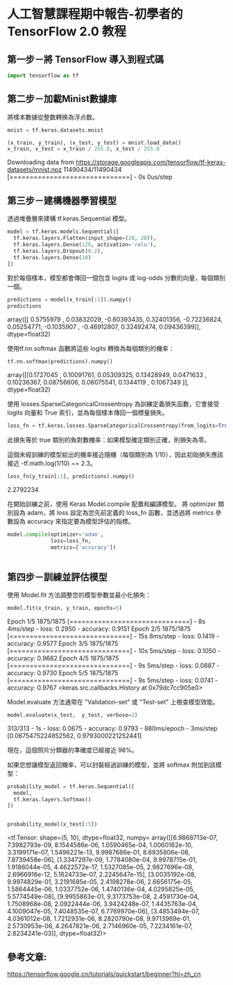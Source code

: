 # 人工智慧課程期中報告-初學者的 TensorFlow 2.0 教程

## 第一步－將 TensorFlow 導入到程式碼
```python
import tensorflow as tf
```

## 第二步－加載Minist數據庫

將樣本數據從整数轉换為浮点数。

```python
mnist = tf.keras.datasets.mnist

(x_train, y_train), (x_test, y_test) = mnist.load_data()
x_train, x_test = x_train / 255.0, x_test / 255.0

```
Downloading data from https://storage.googleapis.com/tensorflow/tf-keras-datasets/mnist.npz
11490434/11490434 [==============================] - 0s 0us/step

## 第三步－建構機器學習模型

透過堆疊層來建構 tf.keras.Sequential 模型。

```python
model = tf.keras.models.Sequential([
  tf.keras.layers.Flatten(input_shape=(28, 28)),
  tf.keras.layers.Dense(128, activation='relu'),
  tf.keras.layers.Dropout(0.2),
  tf.keras.layers.Dense(10)
])
```

對於每個樣本，模型都會傳回一個包含 logits 或 log-odds 分數的向量，每個類別一個。

```python
predictions = model(x_train[:1]).numpy()
predictions
```
array([[ 0.5755979 ,  0.03832029, -0.60393435,  0.32401356, -0.72236824,
         0.05254771, -0.1035907 , -0.46912807,  0.32492474,  0.09436399]],
      dtype=float32)

使用tf.nn.softmax 函數將這些 logits 轉換為每個類別的機率：

```python
tf.nn.softmax(predictions).numpy()
```
array([[0.1727045 , 0.10091761, 0.05309325, 0.13428949, 0.0471633 ,
        0.10236367, 0.08756606, 0.06075541, 0.1344119 , 0.1067349 ]],
      dtype=float32)

使用 losses.SparseCategoricalCrossentropy 為訓練定義損失函數，它會接受 logits 向量和 True 索引，並為每個樣本傳回一個標量損失。

```python
loss_fn = tf.keras.losses.SparseCategoricalCrossentropy(from_logits=True)
```

此損失等於 true 類別的負對數機率：如果模型確定類別正確，則損失為零。

這個未經訓練的模型給出的機率接近隨機（每個類別為 1/10），因此初始損失應該接近 -tf.math.log(1/10) ~= 2.3。

```python
loss_fn(y_train[:1], predictions).numpy()
```
2.2792234

在開始訓練之前，使用 Keras Model.compile 配置和編譯模型。 
將 optimizer 類別設為 adam，將 loss 設定為您先前定義的 loss_fn 函數，並透過將 metrics 參數設為 accuracy 來指定要為模型評估的指標。

```python
model.compile(optimizer='adam',
              loss=loss_fn,
              metrics=['accuracy'])
     
```

## 第四步－訓練並評估模型

使用 Model.fit 方法調整您的模型參數並最小化損失：

```python
model.fit(x_train, y_train, epochs=5)
```
Epoch 1/5
1875/1875 [==============================] - 8s 4ms/step - loss: 0.2950 - accuracy: 0.9151
Epoch 2/5
1875/1875 [==============================] - 15s 8ms/step - loss: 0.1419 - accuracy: 0.9577
Epoch 3/5
1875/1875 [==============================] - 10s 5ms/step - loss: 0.1050 - accuracy: 0.9682
Epoch 4/5
1875/1875 [==============================] - 9s 5ms/step - loss: 0.0887 - accuracy: 0.9730
Epoch 5/5
1875/1875 [==============================] - 9s 5ms/step - loss: 0.0741 - accuracy: 0.9767
<keras.src.callbacks.History at 0x79dc7cc905e0>

Model.evaluate 方法通常在 "Validation-set" 或 "Test-set" 上檢查模型效能。

```python
model.evaluate(x_test,  y_test, verbose=2)
```
313/313 - 1s - loss: 0.0675 - accuracy: 0.9793 - 880ms/epoch - 3ms/step
[0.0675475224852562, 0.9793000221252441]

現在，這個照片分類器的準確度已經接近 98%。

如果您想讓模型返回機率，可以封裝經過訓練的模型，並將 softmax 附加到該模型：

```python
probability_model = tf.keras.Sequential([
  model,
  tf.keras.layers.Softmax()
])
```
```python

probability_model(x_test[:5])
```
<tf.Tensor: shape=(5, 10), dtype=float32, numpy=
array([[6.9868713e-07, 7.3982793e-09, 8.1544586e-06, 1.0590465e-04,
        1.0060162e-10, 3.3199171e-07, 1.5496221e-13, 9.9987686e-01,
        8.6935806e-08, 7.8739458e-06],
       [1.3347297e-09, 1.7784080e-04, 9.9978715e-01, 1.9186044e-05,
        4.4622572e-17, 1.5327085e-05, 2.9827696e-08, 2.6966916e-12,
        5.1624733e-07, 2.2245647e-15],
       [3.0035192e-08, 9.9974829e-01, 3.2191685e-05, 2.4198278e-06,
        2.6656175e-05, 1.5864445e-06, 1.0337752e-06, 1.4740136e-04,
        4.0295825e-05, 5.5774549e-08],
       [9.9955863e-01, 9.3173753e-08, 2.4591730e-04, 1.7508968e-08,
        2.0922444e-06, 3.9424248e-07, 1.4435763e-04, 4.1009047e-05,
        7.4048535e-07, 6.7769970e-06],
       [3.4853494e-07, 4.0361012e-08, 1.7212931e-06, 8.2820790e-08,
        9.9713969e-01, 2.5730953e-06, 4.2647821e-06, 2.7146960e-05,
        7.2234161e-07, 2.8234241e-03]], dtype=float32)>





## 參考文章:
https://tensorflow.google.cn/tutorials/quickstart/beginner?hl=zh_cn
